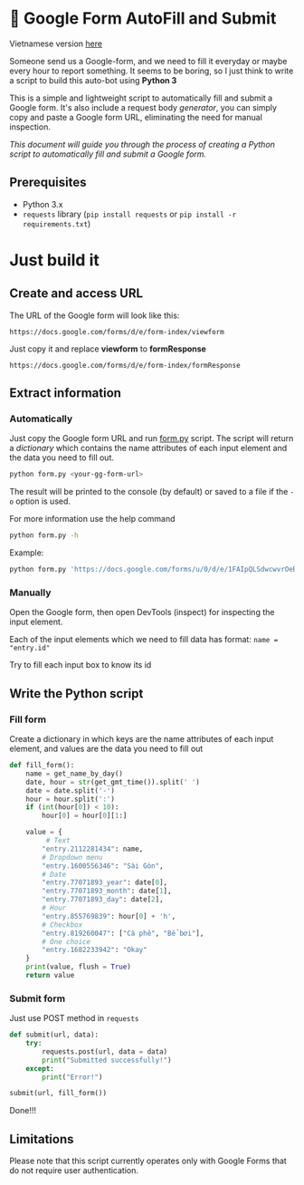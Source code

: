 # 🚀 Google Form AutoFill and Submit
Vietnamese version [here](https://tienthanh214.github.io/computer%20science/autofill-and-submit-ggform/)

Someone send us a Google-form, and we need to fill it everyday or maybe every hour to report something.
It seems to be boring, so I just think to write a script to build this auto-bot using **Python 3**

This is a simple and lightweight script to automatically fill and submit a Google form.
It's also include a request body *generator*, you can simply copy and paste a Google form URL, eliminating the need for manual inspection.

*This document will guide you through the process of creating a Python script to automatically fill and submit a Google form.*
## Prerequisites
- Python 3.x
- `requests` library (`pip install requests` or `pip install -r requirements.txt`)

# Just build it
## Create and access URL
The URL of the Google form will look like this:
```
https://docs.google.com/forms/d/e/form-index/viewform
```
Just copy it and replace **viewform** to **formResponse**
```
https://docs.google.com/forms/d/e/form-index/formResponse
```

## Extract information
### Automatically
Just copy the Google form URL and run [form.py](form.py) script. The script will return a *dictionary* which contains the name attributes of each input element and the data you need to fill out. 
```bash
python form.py <your-gg-form-url>
```
The result will be printed to the console (by default) or saved to a file if the `-o` option is used.

For more information use the help command
```bash
python form.py -h
```


Example:
```bash
python form.py 'https://docs.google.com/forms/u/0/d/e/1FAIpQLSdwcwvrOeBG200L0tCSUHc1MLebycACWIi3qw0UBK31GE26Yg/formResponse' -o results.txt
```

### Manually
Open the Google form, then open DevTools (inspect) for inspecting the input element.

Each of the input elements which we need to fill data has format: ```name = "entry.id"```

Try to fill each input box to know its id

## Write the Python script

### Fill form
Create a dictionary in which keys are the name attributes of each input element, and values are the data you need to fill out

```py
def fill_form():
    name = get_name_by_day()
    date, hour = str(get_gmt_time()).split(' ')
    date = date.split('-')
    hour = hour.split(':')
    if (int(hour[0]) < 10):
        hour[0] = hour[0][1:]

    value = {
         # Text
        "entry.2112281434": name,
        # Dropdown menu
        "entry.1600556346": "Sài Gòn",
        # Date
        "entry.77071893_year": date[0],
        "entry.77071893_month": date[1],
        "entry.77071893_day": date[2],
        # Hour
        "entry.855769839": hour[0] + 'h',
        # Checkbox 
        "entry.819260047": ["Cà phê", "Bể bơi"],
        # One choice
        "entry.1682233942": "Okay"
    }
    print(value, flush = True)
    return value
```

### Submit form
Just use POST method in ```requests```
```python
def submit(url, data):
    try:
        requests.post(url, data = data)
        print("Submitted successfully!")
    except:
        print("Error!")

submit(url, fill_form())
```
Done!!!

## Limitations
Please note that this script currently operates only with Google Forms that do not require user authentication.
